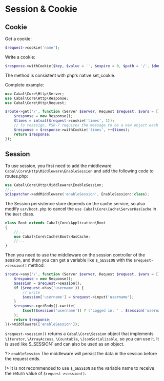# Session & Cookie


## Cookie

Get a cookie:
```php
$request->cookie('name');
```

Write a cookie:
```php
$response->withCookie($key, $value = '', $expire = 0, $path = '/', $domain = '', $secure = false, $httponly = false);
```
The method is consistent with php's native set_cookie.

Complete example:
```php
use Cabal\Core\Http\Server;
use Cabal\Core\Http\Response;
use Cabal\Core\Http\Request;

$route->get('/', function (Server $server, Request $request, $vars = []) {
    $response = new Response();
    $times = intval($request->cookie('times', 1)); 
    // To reassign, PSR-7 requires the message to be a new object each time it is modified
    $response = $response->withCookie('times', ++$times);
    return $response;
});
```

## Session
To use session, you first need to add the middleware `Cabal\Core\Http\Middleware\EnableSession` and add the following code to routes.php:
```php
use Cabal\Core\Http\Middleware\EnableSession;
//...
$dispatcher->addMiddleware('enableSession', EnableSession::class);
```

The Session persistence store depends on the cache service, so also modify `usr/boot.php` to cancel the `use Cabal\Core\Cache\ServerHasCache` in the `Boot` class.
```php
class Boot extends Cabal\Core\Application\Boot
{
    //...
    use Cabal\Core\Cache\Boot\HasCache;
    //... 
}
```


Then you need to use the middleware on the session controller of the session, and then you can get a variable like `$_SESSION` with the `$request->session()` method:

```php
$route->any('/', function (Server $server, Request $request, $vars = []) {
    $response = new Response();
    $session = $request->session();
    if ($request->has('username')) {
        // write
        $session['username'] = $request->input('username');
    }
    $response->getBody()->write(
        Isset($session['username']) ? ('Logged in: ' . $session['username']) : 'Not logged in'
    );
    return $response;
})->middleware(['enableSession']); 
```

`$request->session()` returns a `Cabal\Core\Session` object that implements `\Iterator`, `\ArrayAccess`, `\Countable`, `\JsonSerializable`, so you can use it. It is used like $_SESSION` and can also be used as an object.

?> `enableSession` The middleware will persist the data in the session before the request ends.

!> It is not recommended to use `$_SESSION` as the variable name to receive the return value of `$request->session()`.
